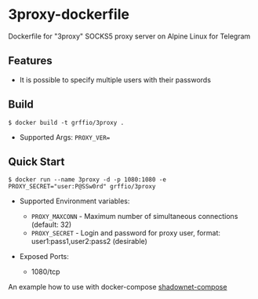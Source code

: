 # 3proxy-dockerfile
Dockerfile for "3proxy" SOCKS5 proxy server on Alpine Linux for Telegram

Features
--------
- It is possible to specify multiple users with their passwords

Build
-----
```
$ docker build -t grffio/3proxy .
```
- Supported Args: `PROXY_VER=`

Quick Start
-----------
```
$ docker run --name 3proxy -d -p 1080:1080 -e PROXY_SECRET="user:P@SSw0rd" grffio/3proxy
```
- Supported Environment variables:
  - `PROXY_MAXCONN` - Maximum number of simultaneous connections (default: 32)
  - `PROXY_SECRET`  - Login and password for proxy user, format: user1:pass1,user2:pass2 (desirable)

- Exposed Ports:
  - 1080/tcp

An example how to use with docker-compose [shadownet-compose](https://github.com/grffio/shadownet-compose)
